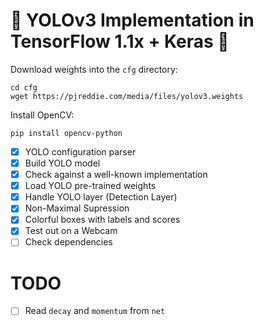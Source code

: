 # :unicorn: YOLOv3 Implementation in TensorFlow 1.1x + Keras :unicorn:

Download weights into the `cfg` directory:

```
cd cfg
wget https://pjreddie.com/media/files/yolov3.weights
```

Install OpenCV:

```
pip install opencv-python
```

- [X] YOLO configuration parser
- [X] Build YOLO model
- [X] Check against a well-known implementation
- [X] Load YOLO pre-trained weights
- [X] Handle YOLO layer (Detection Layer)
- [X] Non-Maximal Supression
- [X] Colorful boxes with labels and scores
- [X] Test out on a Webcam
- [ ] Check dependencies

# TODO

- [ ] Read `decay` and `momentum` from `net`
